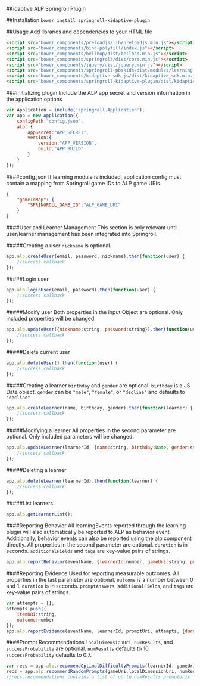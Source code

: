 #Kidaptive ALP Springroll Plugin

##Installation
`bower install springroll-kidaptive-plugin`

##Usage
Add libraries and dependencies to your HTML file
```html
<script src="bower_components/preloadjs/lib/preloadjs.min.js"></script>
<script src="bower_components/bind-polyfill/index.js"></script>
<script src="bower_components/bellhop/dist/bellhop.min.js"></script>
<script src="bower_components/springroll/dist/core.min.js"></script>
<script src="bower_components/jquery/dist/jquery.min.js"></script>
<script src="bower_components/springroll-pbskids/dist/modules/learning.min.js"></script>
<script src="bower_components/kidaptive-sdk-js/dist/kidaptive_sdk.min.js"></script>
<script src="bower_components/springroll-kidaptive-plugin/dist/kidaptive_alp_plugin.min.js"></script>
```
###Initializing plugin
Include the ALP app secret and version information in the application options
```javascript
var Application = include('springroll.Application');
var app = new Application({
    configPath:"config.json",
    alp: {
        appSecret:"APP_SECRET",
        version:{
            version:"APP_VERSION",
            build:"APP_BUILD"
        }
    }
});
```

####config.json
If learning module is included, application config must contain a mapping from Springroll game IDs to ALP game URIs.
```json
{
    "gameIdMap": {
        "SPRINGROLL_GAME_ID":"ALP_GAME_URI"
    }
}
```

####User and Learner Management
This section is only relevant until user/learner management has been integrated into Springroll.

#####Creating a user
`nickname` is optional.
```javascript
app.alp.createUser(email, password, nickname).then(function(user) {
    //success callback
});
```

#####Login user
```javascript
app.alp.loginUser(email, password).then(function(user) {
    //success callback
});
```

#####Modify user
Both properties in the input Object are optional. Only included properties will be changed.
```javascript
app.alp.updateUser({nickname:string, password:string}).then(function(user) {
    //success callback
});
```

#####Delete current user
```javascript
app.alp.deleteUser().then(function(user) {
    //success callback
});
```

#####Creating a learner
`birthday` and `gender` are optional. `birthday` is a JS Date object. `gender` can be `"male"`, `"female"`, or `"decline"` and defaults to `"decline"`
```javascript
app.alp.createLearner(name, birthday, gender).then(function(learner) {
    //success callback
});
```

#####Modifying a learner
All properties in the second parameter are optional. Only included parameters will be changed.
```javascript
app.alp.updateLearner(learnerId, {name:string, birthday:Date, gender:string}).then(function(learner) {
    //success callback
});
```

#####Deleting a learner
```javascript
app.alp.deleteLearner(learnerId).then(function(learner) {
    //success callback
});
```


#####List learners
```javascript
app.alp.getLearnerList();
```

####Reporting Behavior
All learningEvents reported through the learning plugin will also automatically be reported to ALP as behavior event. Additionally, behavior events can also be reported using the alp component directly. All properties in the second parameter are optional. `duration` is in seconds. `additionalFields` and `tags` are key-value pairs of strings.
```javascript
app.alp.reportBehavior(eventName, {learnerId:number, gameUri:string, promptUri:string, duration:number, additionalFields:{}, tags:{}})
```

####Reporting Evidence
Used for reporting measurable outcomes. All properties in the last parameter are optional. `outcome` is a number between 0 and 1. `duration` is in seconds. `promptAnswers`, `additionalFields`, and `tags` are key-value pairs of strings.
```javascript
var attempts = [];
attempts.push({
    itemURI:string,
    outcome:number
});
app.alp.reportEvidence(eventName, learnerId, promptUri, attempts, {duration:number, promptAnswers:{}, additionalFields:{}, tags:{}});
```

####Prompt Recommendations
`localDimensionUri`, `numResults`, and `successProbability` are optional. `numResults` defaults to 10. `successProbability` defaults to 0.7.
```javascript
var recs = app.alp.recommendOptimalDifficultyPrompts(learnerId, gameUri, localDimensionUri, numResults, successProbability);
recs = app.alp.recommendRandomPrompts(gameUri,localDimensionUri, numResults);
//recs.recommendations contains a list of up to numResults promptUris
```